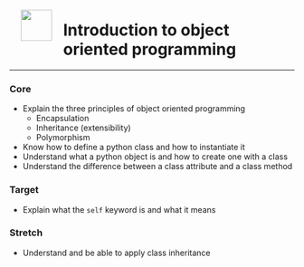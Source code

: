 <img src="http://imgur.com/1ZcRyrc.png" style="float: left; margin: 20px; height: 55px">

# Introduction to object oriented programming

---

### Core
- Explain the three principles of object oriented programming
  - Encapsulation
  - Inheritance (extensibility)
  - Polymorphism
- Know how to define a python class and how to instantiate it
- Understand what a python object is and how to create one with a class
- Understand the difference between a class attribute and a class method

### Target
- Explain what the `self` keyword is and what it means


### Stretch
- Understand and be able to apply class inheritance
